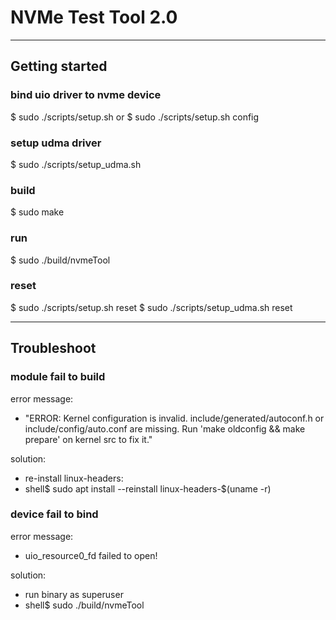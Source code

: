 # NVMe Test Tool 2.0 #
-------------------------------------------------
## Getting started

### bind uio driver to nvme device

  $ sudo ./scripts/setup.sh 
  or
  $ sudo ./scripts/setup.sh config

### setup udma driver

  $ sudo ./scripts/setup_udma.sh 

### build

  $ sudo make

### run

  $ sudo ./build/nvmeTool

### reset

  $ sudo ./scripts/setup.sh reset
  $ sudo ./scripts/setup_udma.sh reset

--------------------------------------------------

## Troubleshoot

### module fail to build

error message: 
* "ERROR: Kernel configuration is invalid. include/generated/autoconf.h or include/config/auto.conf are missing. Run 'make oldconfig && make prepare' on kernel src to fix it."

solution:
* re-install linux-headers:
* shell$ sudo apt install --reinstall linux-headers-$(uname -r)

### device fail to bind

error message:
* uio_resource0_fd failed to open!

solution:
* run binary as superuser
* shell$ sudo ./build/nvmeTool
